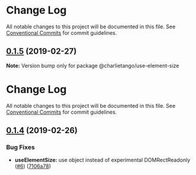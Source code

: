 # Change Log

All notable changes to this project will be documented in this file.
See [Conventional Commits](https://conventionalcommits.org) for commit guidelines.

## [0.1.5](https://github.com/charlie-tango/hooks/compare/@charlietango/use-element-size@0.1.4...@charlietango/use-element-size@0.1.5) (2019-02-27)

**Note:** Version bump only for package @charlietango/use-element-size

# Change Log

All notable changes to this project will be documented in this file. See
[Conventional Commits](https://conventionalcommits.org) for commit guidelines.

## [0.1.4](https://github.com/charlie-tango/hooks/compare/@charlietango/use-element-size@0.1.3...@charlietango/use-element-size@0.1.4) (2019-02-26)

### Bug Fixes

- **useElementSize:** use object instead of experimental DOMRectReadonly
  ([#6](https://github.com/charlie-tango/hooks/issues/6))
  ([7106a78](https://github.com/charlie-tango/hooks/commit/7106a78))
